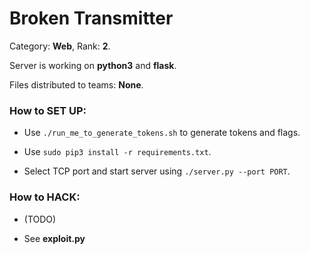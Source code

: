 # Broken Transmitter

Category: **Web**, Rank: **2**.

Server is working on **python3** and **flask**.

Files distributed to teams: **None**.

### How to SET UP:
 
 - Use `./run_me_to_generate_tokens.sh` to generate tokens and flags.
 
 - Use `sudo pip3 install -r requirements.txt`.
 
 - Select TCP port and start server using `./server.py --port PORT`.

### How to HACK:

 - (TODO)

 - See **exploit.py**
